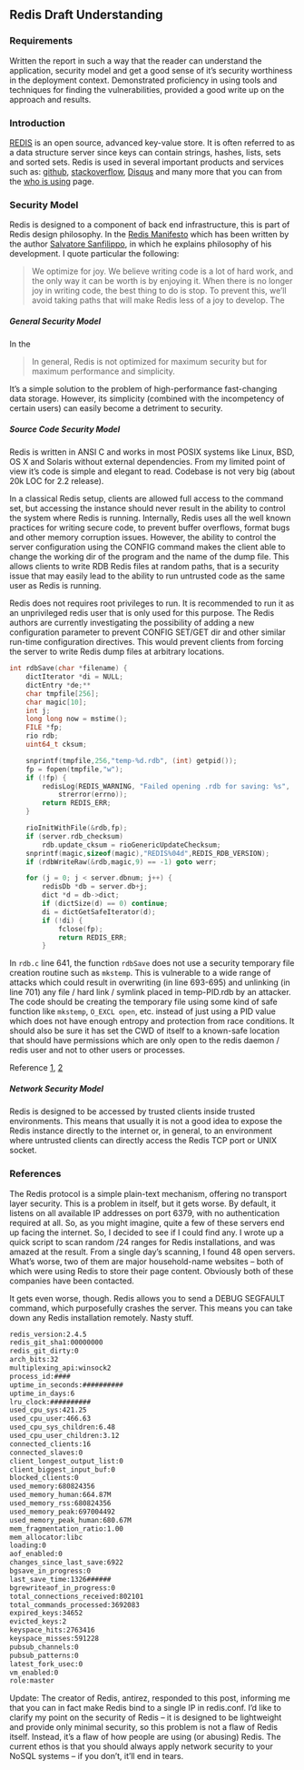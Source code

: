 Redis Draft Understanding
---------------------------------

### Requirements

Written the report in such a way that the reader can understand the application, security model and get a good sense of it’s security worthiness in the deployment context. Demonstrated proficiency in using tools and techniques for finding the vulnerabilities, provided a good write up on the approach and results.

### Introduction

[REDIS](http://redis.io/) is an open source, advanced key-value store. It is often referred to as a data structure server since keys can contain strings, hashes, lists, sets and sorted sets. Redis is used in several important products and services such as:  [github](https://github.com/blog/530-how-we-made-github-fast), [stackoverflow](http://meta.stackoverflow.com/questions/69164/does-stackoverflow-use-caching-and-if-so-how/69172), [Disqus](http://redis.io/topics/whos-using-redis) and many more that you can from the [who is using](http://redis.io/topics/whos-using-redis) page. 

### Security Model

Redis is designed to a component of back end infrastructure, this is part of Redis design philosophy. In the [Redis Manifesto](http://antirez.com/post/redis-manifesto.html) which has been written by the author [Salvatore Sanfilippo](http://invece.org/), in which he explains philosophy of his development. I quote particular the following:

> We optimize for joy. We believe writing code is a lot of hard work, and the only way it can be worth is by enjoying it. When there is no longer joy in writing code, the best thing to do is stop. To prevent this, we’ll avoid taking paths that will make Redis less of a joy to develop.
The


##### General Security Model

In the 

> In general, Redis is not optimized for maximum security but for maximum performance and simplicity.

It’s a simple solution to the problem of high-performance fast-changing data storage. However, its simplicity (combined with the incompetency of certain users) can easily become a detriment to security.

##### Source Code Security Model

Redis is written in ANSI C and works in most POSIX systems like Linux, BSD, OS X and Solaris without external dependencies. From my limited point of view it’s code is simple and elegant to read. Codebase is not very big (about 20k LOC for 2.2 release).  

In a classical Redis setup, clients are allowed full access to the command set, but accessing the instance should never result in the ability to control the system where Redis is running.
Internally, Redis uses all the well known practices for writing secure code, to prevent buffer overflows, format bugs and other memory corruption issues. However, the ability to control the server configuration using the CONFIG command makes the client able to change the working dir of the program and the name of the dump file. This allows clients to write RDB Redis files at random paths, that is a security issue that may easily lead to the ability to run untrusted code as the same user as Redis is running.

Redis does not requires root privileges to run. It is recommended to run it as an unprivileged redis user that is only used for this purpose. The Redis authors are currently investigating the possibility of adding a new configuration parameter to prevent CONFIG SET/GET dir and other similar run-time configuration directives. This would prevent clients from forcing the server to write Redis dump files at arbitrary locations.

```c
int rdbSave(char *filename) {
    dictIterator *di = NULL;
    dictEntry *de;**
    char tmpfile[256];
    char magic[10];
    int j;
    long long now = mstime();
    FILE *fp;
    rio rdb;
    uint64_t cksum;

    snprintf(tmpfile,256,"temp-%d.rdb", (int) getpid());
    fp = fopen(tmpfile,"w");
    if (!fp) {
        redisLog(REDIS_WARNING, "Failed opening .rdb for saving: %s",
            strerror(errno));
        return REDIS_ERR;
    }

    rioInitWithFile(&rdb,fp);
    if (server.rdb_checksum)
        rdb.update_cksum = rioGenericUpdateChecksum;
    snprintf(magic,sizeof(magic),"REDIS%04d",REDIS_RDB_VERSION);
    if (rdbWriteRaw(&rdb,magic,9) == -1) goto werr;

    for (j = 0; j < server.dbnum; j++) {
        redisDb *db = server.db+j;
        dict *d = db->dict;
        if (dictSize(d) == 0) continue;
        di = dictGetSafeIterator(d);
        if (!di) {
            fclose(fp);
            return REDIS_ERR;
        }
```

In `rdb.c` line 641, the function `rdbSave` does not use a security temporary file creation
routine such as `mkstemp`.  This is vulnerable to a wide range of attacks which
could result in overwriting (in line 693-695) and unlinking (in line 701) any
file / hard link / symlink placed in temp-PID.rdb by an attacker. The code should be creating the temporary file using some kind of safe function like `mkstemp`, `O_EXCL open`, etc. instead of just using a PID value which does not have enough entropy and protection from race conditions. It should also be sure it has set the CWD of itself to a known-safe location that should have permissions which are only open to the redis daemon / redis user
and not to other users or processes.

Reference [1](https://www.owasp.org/index.php/Improper_temp_file_opening),  [2](https://www.owasp.org/index.php/Insecure_Temporary_File)

##### Network Security Model

Redis is designed to be accessed by trusted clients inside trusted environments. This means that usually it is not a good idea to expose the Redis instance directly to the internet or, in general, to an environment where untrusted clients can directly access the Redis TCP port or UNIX socket.

### References

The Redis protocol is a simple plain-text mechanism, offering no transport layer security. This is a problem in itself, but it gets worse. By default, it listens on all available IP addresses on port 6379, with no authentication required at all. So, as you might imagine, quite a few of these servers end up facing the internet. So, I decided to see if I could find any. I wrote up a quick script to scan random /24 ranges for Redis installations, and was amazed at the result. From a single day’s scanning, I found 48 open servers. What’s worse, two of them are major household-name websites – both of which were using Redis to store their page content. Obviously both of these companies have been contacted.

It gets even worse, though. Redis allows you to send a DEBUG SEGFAULT command, which purposefully crashes the server. This means you can take down any Redis installation remotely. Nasty stuff.

```bash
redis_version:2.4.5
redis_git_sha1:00000000
redis_git_dirty:0
arch_bits:32
multiplexing_api:winsock2
process_id:####
uptime_in_seconds:##########
uptime_in_days:6
lru_clock:##########
used_cpu_sys:421.25
used_cpu_user:466.63
used_cpu_sys_children:6.48
used_cpu_user_children:3.12
connected_clients:16
connected_slaves:0
client_longest_output_list:0
client_biggest_input_buf:0
blocked_clients:0
used_memory:680824356
used_memory_human:664.87M
used_memory_rss:680824356
used_memory_peak:697004492
used_memory_peak_human:680.67M
mem_fragmentation_ratio:1.00
mem_allocator:libc
loading:0
aof_enabled:0
changes_since_last_save:6922
bgsave_in_progress:0
last_save_time:1326######
bgrewriteaof_in_progress:0
total_connections_received:802101
total_commands_processed:3692083
expired_keys:34652
evicted_keys:2
keyspace_hits:2763416
keyspace_misses:591228
pubsub_channels:0
pubsub_patterns:0
latest_fork_usec:0
vm_enabled:0
role:master
```

Update: The creator of Redis, antirez, responded to this post, informing me that you can in fact make Redis bind to a single IP in redis.conf. I’d like to clarify my point on the security of Redis – it is designed to be lightweight and provide only minimal security, so this problem is not a flaw of Redis itself. Instead, it’s a flaw of how people are using (or abusing) Redis. The current ethos is that you should always apply network security to your NoSQL systems – if you don’t, it’ll end in tears.

